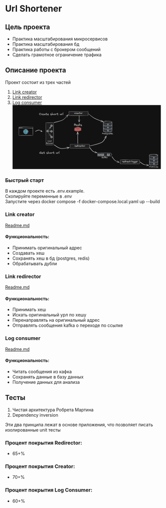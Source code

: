 # Url Shortener

## Цель проекта
- Практика масштабирования микросервисов
- Практика масштабирования бд
- Практика работы с брокером сообщений
- Сделать грамотное ограничение трафика

## Описание проекта
Проект состоит из трех частей
1. [Link creator](https://github.com/Zrossiz/url-shortener.generator)
2. [Link redirector](https://github.com/Zrossiz/url-shortener.logger)
3. [Log consumer](https://github.com/Zrossiz/url-shortener.redirector)
![Дизайн системы](./public/schema.png)

### Быстрый старт
В каждом проекте есть .env.example.   
Скопируйте переменные в .env  
Запустите через docker compose -f docker-compose.local.yaml up --build  

### Link creator
[Readme.md](https://github.com/Zrossiz/url-shortener.generator/blob/main/README.md)
#### Функциональность:
- Принимать оригинальный адрес
- Создавать хеш
- Сохранять хеш в бд (postgres, redis)
- Обрабатывать дубли

### Link redirector
[Readme.md](https://github.com/Zrossiz/url-shortener.logger/blob/main/README.md)  
#### Функциональность:
- Принимать хеш
- Искать оригинальный урл по хешу
- Перенаправлять на оригинальный адрес
- Отправлять сообщения kafka о переходе по ссылке

### Log consumer
[Readme.md](https://github.com/Zrossiz/url-shortener.redirector/blob/main/README.md)  
#### Функциональность:
- Читать сообщения из кафка
- Сохранять данные в базу данных
- Получение данных для анализа

## Тесты
1. Чистая архитектура Робрета Мартина
2. Dependency inversion

Эти два принципа лежат в основе приложения, что позволяет писать изолированные unit тесты  
### Процент покрытия Redirector:
- 65+%

### Процент покрытия Creator:
- 70+%

### Процент покрытия Log Consumer:
- 60+%
